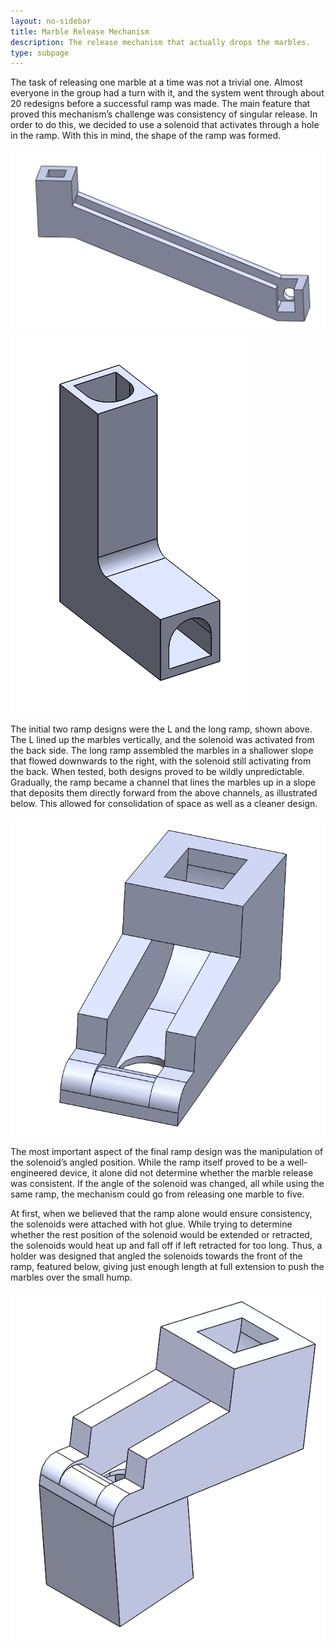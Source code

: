 ```yaml
---
layout: no-sidebar
title: Marble Release Mechanism
description: The release mechanism that actually drops the marbles.
type: subpage
---
```


The task of releasing one marble at a time was not a trivial one. Almost everyone in the group had a turn with it, and the system went through about 20 redesigns before a successful ramp was made. The main feature that proved this mechanism’s challenge was consistency of singular release. In order to do this, we decided to use a solenoid that activates through a hole in the ramp. With this in mind, the shape of the ramp was formed.  

![The L and the long chute designs.](images/longchute.PNG)![The L and the long chute designs.](images/theL.PNG)

The initial two ramp designs were the L and the long ramp, shown above. The L lined up the marbles vertically, and the solenoid was activated from the back side. The long ramp assembled the marbles in a shallower slope that flowed downwards to the right, with the solenoid still activating from the back. When tested, both designs proved to be wildly unpredictable. Gradually, the ramp became a channel that lines the marbles up in a slope that deposits them directly forward from the above channels, as illustrated below. This allowed for consolidation of space as well as a cleaner design.  

![The final ramp design.](images/rampwosol.png)

The most important aspect of the final ramp design was the manipulation of the solenoid’s angled position. While the ramp itself proved to be a well-engineered device, it alone did not determine whether the marble release was consistent. If the angle of the solenoid was changed, all while using the same ramp, the mechanism could go from releasing one marble to five.  

At first, when we believed that the ramp alone would ensure consistency, the solenoids were attached with hot glue. While trying to determine whether the rest position of the solenoid would be extended or retracted, the solenoids would heat up and fall off if left retracted for too long. Thus, a holder was designed that angled the solenoids towards the front of the ramp, featured below, giving just enough length at full extension to push the marbles over the small hump.  

![The ramp and solenoid holder assembly.](images/final_chute_and_holder.png)
